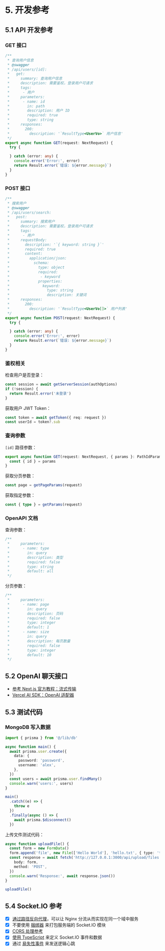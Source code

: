# 5. 开发参考

## 5.1 API 开发参考

### GET 接口

```ts
/**
 * 查询用户信息
 * @swagger
 * /api/users/[id]:
 *   get:
 *     summary: 查询用户信息
 *     description: 需要鉴权，登录用户可请求
 *     tags:
 *      - 用户
 *     parameters:
 *      - name: id
 *        in: path
 *        description: 用户 ID
 *        required: true
 *        type: string
 *     responses:
 *       200:
 *         description: '`ResultType<UserVo>` 用户信息'
 */
export async function GET(request: NextRequest) {
  try {

  } catch (error: any) {
    console.error('Error:', error)
    return Result.error(`错误: ${error.message}`)
  }
}
```

### POST 接口

```ts
/**
 * 搜索用户
 * @swagger
 * /api/users/search:
 *   post:
 *     summary: 搜索用户
 *     description: 需要鉴权，登录用户可请求
 *     tags:
 *      - 用户
 *     requestBody:
 *       description: '`{ keyword: string }`'
 *       required: true
 *       content:
 *         application/json:
 *           schema:
 *             type: object
 *             required:
 *              - keyword
 *             properties:
 *               keyword:
 *                 type: string
 *                 description: 关键词
 *     responses:
 *       200:
 *         description: '`ResultType<UserVo[]>` 用户列表'
 */
export async function POST(request: NextRequest) {
  try {

  } catch (error: any) {
    console.error('Error:', error)
    return Result.error(`错误: ${error.message}`)
  }
}
```

### 鉴权相关

检查用户是否登录：

```ts
const session = await getServerSession(authOptions)
if (!session) {
  return Result.error('未登录')
}
```

获取用户 JWT Token：

```ts
const token = await getToken({ req: request })
const userId = token?.sub
```

### 查询参数

`[id]` 路径参数：

```ts
export async function GET(request: NextRequest, { params }: PathIdParams) {
  const { id } = params
}
```

获取分页参数：

```ts
const page = getPageParams(request)
```

获取指定参数：

```ts
const { type } = getParams(request)
```

### OpenAPI 文档

查询参数：

```ts
/**
 *     parameters:
 *      - name: type
 *        in: query
 *        description: 类型
 *        required: false
 *        type: string
 *        default: all
 */
```

分页参数：

```ts
/**
 *     parameters:
 *      - name: page
 *        in: query
 *        description: 页码
 *        required: false
 *        type: integer
 *        default: 1
 *      - name: size
 *        in: query
 *        description: 每页数量
 *        required: false
 *        type: integer
 *        default: 10
 */
```

## 5.2 OpenAI 聊天接口

- [参考 Next.js 官方教程：流式传输](https://nextjs.org/docs/app/building-your-application/routing/route-handlers#streaming)
- [Vercel AI SDK：OpenAI 适配器](https://sdk.vercel.ai/docs/guides/providers/openai)

## 5.3 测试代码

### MongoDB 写入数据

```ts
import { prisma } from '@/lib/db'

async function main() {
  await prisma.user.create({
    data: {
      password: 'password',
      username: 'alex',
    },
  })
  const users = await prisma.user.findMany()
  console.warn('users:', users)
}

main()
  .catch((e) => {
    throw e
  })
  .finally(async () => {
    await prisma.$disconnect()
  })
```

上传文件测试代码：

```ts
async function uploadFile() {
  const form = new FormData()
  form.append('file', new File(['Hello World'], 'hello.txt', { type: 'text/plain' }))
  const response = await fetch('http://127.0.0.1:3000/api/upload/files', {
    body: form,
    method: 'POST',
  })
  console.warn('Response:', await response.json())
}

uploadFile()
```

## 5.4 Socket.IO 参考

- [x] [通过路径反向代理](https://socket.io/zh-CN/docs/v4/reverse-proxy/)，可以让 Nginx 分流从而实现在同一个域中服务
- [x] 不要使用 [捆绑器](https://socket.io/zh-CN/docs/v4/server-with-bundlers/) 来打包服务端的 Socket.IO 模块
- [x] [CORS 处理参考](https://socket.io/zh-CN/docs/v4/handling-cors/)
- [x] [使用 TypeScript](https://socket.io/zh-CN/docs/v4/typescript/) 来定义 Socket.IO 事件和数据
- [x] 通过 [易失性事件](https://socket.io/zh-CN/docs/v4/emitting-events/#%E6%98%93%E5%A4%B1%E6%80%A7%E4%BA%8B%E4%BB%B6) 来发送逻辑心跳
